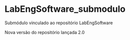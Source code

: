 # LabEngSoftware_submodulo
Submódulo vinculado ao repositório LabEngSoftware

Nova versão do repositório lançada 2.0
